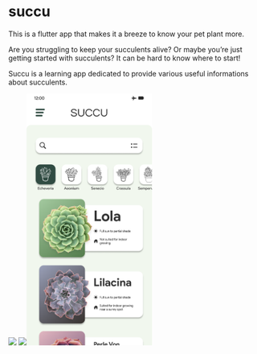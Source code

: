 # succu
This is a flutter app that makes it a breeze to know your pet plant more.

Are you struggling to keep your succulents alive? Or maybe you’re just getting started with succulents? It can be hard to know where to start!

Succu is a learning app dedicated to provide various useful informations about succulents.

<img src="UI%20Design/Logo.png" width="100" >
<img src="UI%20Design/Splash_Art.png" width="250" ><img src="UI%20Design/Main_Menu.png" width="250" >

